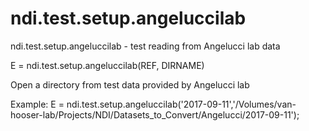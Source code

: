 # ndi.test.setup.angeluccilab

  ndi.test.setup.angeluccilab - test reading from Angelucci lab data
 
  E = ndi.test.setup.angeluccilab(REF, DIRNAME)
 
  Open a directory from test data provided by Angelucci lab 
 
  Example:
    E = ndi.test.setup.angeluccilab('2017-09-11','/Volumes/van-hooser-lab/Projects/NDI/Datasets_to_Convert/Angelucci/2017-09-11');
